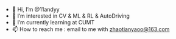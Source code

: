 - 👋 Hi, I’m @11andyy
- 👀 I’m interested in CV & ML & RL & AutoDriving
- 🌱 I’m currently learning at CUMT
- 📫 How to reach me : email to me with zhaotianyaoo@163.com


<!---
11andyy/11andyy is a ✨ special ✨ repository because its `README.md` (this file) appears on your GitHub profile.
You can click the Preview link to take a look at your changes.
--->
